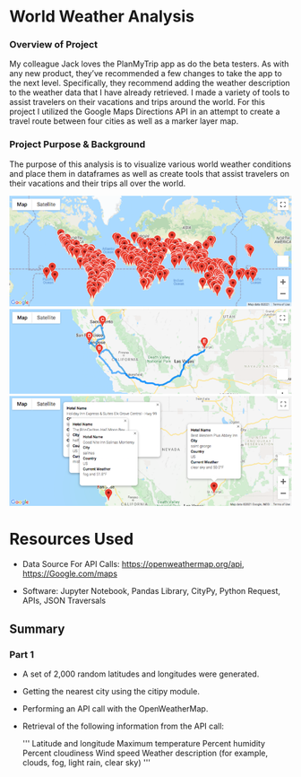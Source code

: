 # World Weather Analysis

### Overview of Project
My colleague Jack loves the PlanMyTrip app as do the beta testers. As with any new product, they’ve recommended a few changes to take the app to the next level. Specifically, they recommend adding the weather description to the weather data that I have already retrieved. I made a variety of tools to assist travelers on their vacations and trips around the world. For this project I utilized the Google Maps Directions API in an attempt to create a travel route between four cities as well as a marker layer map.

### Project Purpose & Background
The purpose of this analysis is to visualize various world weather conditions and place them in dataframes as well as create tools that assist travelers on their vacations and their trips all over the world.

![Map Markers](Resources/ReadMeMarkers.png)
![Map Routing](Resources/ReadMeRoute.png)
![Map Trip](Resources/ReadMeTrip.png)

# Resources Used
- Data Source For API Calls: https://openweathermap.org/api, https://Google.com/maps

- Software: Jupyter Notebook, Pandas Library, CityPy, Python Request, APIs, JSON Traversals



## Summary

### Part 1
- A set of 2,000 random latitudes and longitudes were generated.
- Getting the nearest city using the citipy module.
- Performing an API call with the OpenWeatherMap.
- Retrieval of the following information from the API call:

    '''
    Latitude and longitude
    Maximum temperature
    Percent humidity
    Percent cloudiness
    Wind speed
    Weather description (for example, clouds, fog, light rain, clear sky)
    '''
